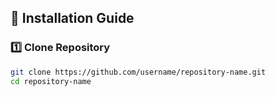 ## 🚀 Installation Guide

### 1️⃣ Clone Repository
```bash
git clone https://github.com/username/repository-name.git
cd repository-name

